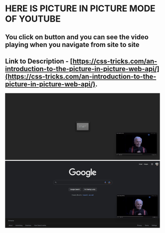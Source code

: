 # HERE IS PICTURE IN PICTURE MODE OF YOUTUBE

## You click on button and you can see the video playing when you navigate from site to site

## Link to Description - [https://css-tricks.com/an-introduction-to-the-picture-in-picture-web-api/](https://css-tricks.com/an-introduction-to-the-picture-in-picture-web-api/).

<!-- Link to the Website - [https://quote-generator-c7fdb.web.app/](https://quote-generator-c7fdb.web.app/). -->

![screenshot home](./screenshots/pic%20in%20pic%20home.jpg)
![screenshot google](./screenshots/pic%20in%20pic%20google.jpg)
